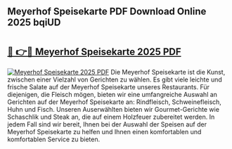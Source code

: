 ## Meyerhof Speisekarte PDF Download Online 2025 bqiUD

# <h2><a href="http://gc6725z.nevu.top/?p=Meyerhof+Speisekarte">🔗 👉🔴 Meyerhof Speisekarte 2025 PDF</a></h2>

[![Meyerhof Speisekarte 2025 PDF](https://i.imgur.com/dBaPXMq.png)](http://gc6725z.nevu.top/?p=Meyerhof+Speisekarte)
Die Meyerhof Speisekarte ist die Kunst, zwischen einer Vielzahl von Gerichten zu wählen. Es gibt viele leichte und frische Salate auf der Meyerhof Speisekarte unseres Restaurants. Für diejenigen, die Fleisch mögen, bieten wir eine umfangreiche Auswahl an Gerichten auf der Meyerhof Speisekarte an: Rindfleisch, Schweinefleisch, Huhn und Fisch. Unseren Auserwählten bieten wir Gourmet-Gerichte wie Schaschlik und Steak an, die auf einem Holzfeuer zubereitet werden. In jedem Fall sind wir bereit, Ihnen bei der Auswahl der Speisen auf der Meyerhof Speisekarte zu helfen und Ihnen einen komfortablen und komfortablen Service zu bieten.
